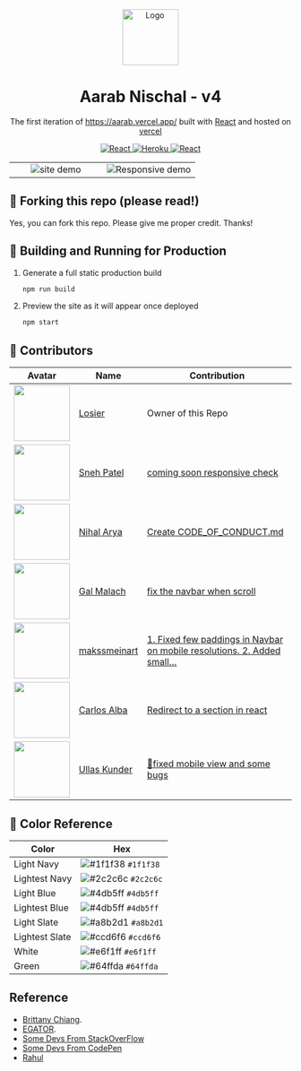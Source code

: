 <div align="center">
  <img alt="Logo" src="https://raw.githubusercontent.com/losier/v4/master/src/assets/othersPics/logo.png" width="100" />
</div>
<h1 align="center">
  Aarab Nischal - v4
</h1>
<p align="center">
  The first iteration of <a href="https://aarab.vercel.app/" target="_blank">https://aarab.vercel.app/</a> built with <a href="https://reactjs.org/" target="_blank">React</a> and hosted on <a href="https://vercel.com/" target="_blank">vercel</a>
</p>
<p align="center">
  <a href="https://reactjs.org/" target="_blank">
    <img src="https://img.shields.io/badge/-ReactJs-61DAFB?style=for-the-badge&logo=react&logoColor=white" alt="React" />
  </a>
  <a href="https://vercel.com/" target="_blank">
    <img src="https://vercelbadge.vercel.app/api/datejer/vercel-badge?style=for-the-badge" alt="Heroku" />
  </a>
  <a href="mailto:nishu@duck.com" target="_blank">
    <img src="https://img.shields.io/badge/Gmail-D14836?style=for-the-badge&logo=gmail&logoColor=white" alt="React" />
  </a>
</p>

<!-- ![demo](https://raw.githubusercontent.com/losier/v4/master/src/assets/othersPics/demo.png) -->
<table>
  <tbody>
    <tr>
      <td width="50%" align="center">
          <img alt="site demo" src="https://raw.githubusercontent.com/losier/v4/master/src/assets/othersPics/demo.png" />
        </a>
      </td>
      <td width="50%" align="center">
        <img alt="Responsive demo" src="https://raw.githubusercontent.com/losier/v4/master/src/assets/othersPics/demo2.png" />
      </td>
    </tr>
  </tbody>
</table>

## 🚨 Forking this repo (please read!)

Yes, you can fork this repo. Please give me proper credit. Thanks!

## 🚀 Building and Running for Production

1. Generate a full static production build

   ```sh
   npm run build
   ```

1. Preview the site as it will appear once deployed

   ```sh
   npm start
   ```

## 🎨 Contributors

| Avatar                                                         | Name                                              | Contribution                                                                                                                                         |
| -------------------------------------------------------------- | ------------------------------------------------- | ---------------------------------------------------------------------------------------------------------------------------------------------------- |
| <img src="https://github.com/losier.png" width=100px>          | [Losier](https://github.com/losier)               | Owner of this Repo                                                                                                                                   |
| <img src="https://github.com/spbavarva.png" width=100px>       | [Sneh Patel](https://github.com/spbavarva)        | [coming soon responsive check](https://github.com/losier/v4/tree/1c73516856115e9261bb6b2e0718ad20df660386)                                           |
| <img src="https://github.com/Aryanihal.png" width=100px>       | [Nihal Arya](https://github.com/Aryanihal)        | [Create CODE_OF_CONDUCT.md](https://github.com/losier/v4/tree/41295c4eaf7b6568c30f2bce093b1768d98e7a36)                                              |
| <img src="https://github.com/GalMalach08.png" width=100px>     | [Gal Malach](https://github.com/GalMalach08)      | [fix the navbar when scroll](https://github.com/losier/v4/tree/fe699536343e9f213873faec915fa9eacadeb037)                                             |
| <img src="https://github.com/makssmeinart.png" width=100px>    | [makssmeinart](https://github.com/makssmeinart)   | [1. Fixed few paddings in Navbar on mobile resolutions. 2. Added small…](https://github.com/losier/v4/tree/ac6f0f5196489d4fccd9e2c51bf84a7a3ebfa7ed) |
| <img src="https://github.com/CarlosAlbaLopez.png" width=100px> | [Carlos Alba](https://github.com/CarlosAlbaLopez) | [Redirect to a section in react](https://github.com/losier/v4/tree/518a98a8c6d95db26bc235971b4c5ff805d22db1)                                         |
| <img src="https://github.com/ullaskunder3.png" width=100px>    | [Ullas Kunder](https://github.com/ullaskunder3)   | [🐼fixed mobile view and some bugs](https://github.com/losier/v4/commit/594401f9ee4e3930f298612c095a7df36bb2346a)                                    |

## 🎨 Color Reference

| Color          | Hex                                                                |
| -------------- | ------------------------------------------------------------------ |
| Light Navy     | ![#1f1f38](https://via.placeholder.com/10/1f1f38?text=+) `#1f1f38` |
| Lightest Navy  | ![#2c2c6c](https://via.placeholder.com/10/2c2c6c?text=+) `#2c2c6c` |
| Light Blue     | ![#4db5ff](https://via.placeholder.com/10/4db5ff?text=+) `#4db5ff` |
| Lightest Blue  | ![#4db5ff](https://via.placeholder.com/10/4db5ff?text=+) `#4db5ff` |
| Light Slate    | ![#a8b2d1](https://via.placeholder.com/10/a8b2d1?text=+) `#a8b2d1` |
| Lightest Slate | ![#ccd6f6](https://via.placeholder.com/10/ccd6f6?text=+) `#ccd6f6` |
| White          | ![#e6f1ff](https://via.placeholder.com/10/e6f1ff?text=+) `#e6f1ff` |
| Green          | ![#64ffda](https://via.placeholder.com/10/64ffda?text=+) `#64ffda` |

## Reference

- [Brittany Chiang](https://brittanychiang.com/).
- [EGATOR](https://www.youtube.com/c/EGATORTUTORIALS).
- [Some Devs From StackOverFlow](https://stackoverflow.com/)
- [Some Devs From CodePen](https://codepen.io/)
- [Rahul](https://dev.to/holdmypotion/react-custom-cursor-no-extra-dependencies-25ki)
